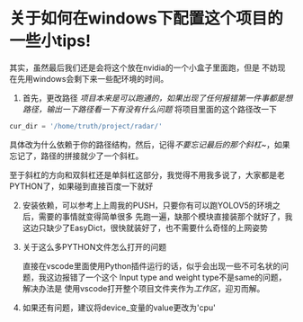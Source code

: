 # 关于如何在windows下配置这个项目的一些小tips!

其实，虽然最后我们还是会将这个放在nvidia的一个小盒子里面跑，但是
不妨现在先用windows会剩下来一些配环境的时间。

1.  首先，更改路径
   *项目本来是可以跑通的，如果出现了任何报错第一件事都是想路径，输出一下路径看一下有没有什么问题*
   将项目里面的这个路径改一下
   ```python
   cur_dir = '/home/truth/project/radar/'
   ```
   具体改为什么依赖于你的路径结构，然后，记得*不要忘记最后的那个斜杠~*，如果忘记了，路径的拼接就少了一个斜杠。

   至于斜杠的方向和双斜杠还是单斜杠这部分，我觉得不用我多说了，大家都是老PYTHON了，如果碰到直接百度一下就好

2.  安装依赖，可以参考上上周我的PUSH，只要你有可以跑YOLOV5的环境之后，需要的事情就变得简单很多
    先跑一遍，缺那个模块直接装那个就好了，我这边只缺少了EasyDict，很快就装好了，也不需要什么奇怪的上网姿势

3.  关于这么多PYTHON文件怎么打开的问题

    直接在vscode里面使用Python插件运行的话，似乎会出现一些不可名状的问题，我这边报错了一个这个
    Input type and weight type不是same的问题，解决办法是
    使用vscode打开整个项目文件夹作为*工作区*，迎刃而解。

4.  如果还有问题，建议将device_变量的value更改为'cpu'